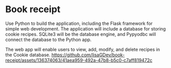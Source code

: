# Book receipt

Use Python to build the application, including the Flask framework for simple web development. The application will include a database for storing cookie recipes. SQLite3 will be the database engine, and Pypyodbc will connect the database to the Python app.

The web app will enable users to view, add, modify, and delete recipes in the Cookie database.
https://github.com/lisaGDev/book-receipt/assets/136374063/41aea959-492a-47b8-b5c0-c7aff819472c

